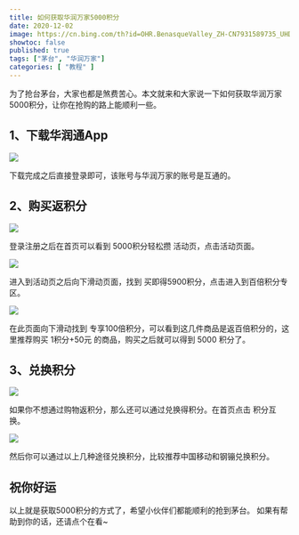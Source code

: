 ```yaml
---
title: 如何获取华润万家5000积分
date: 2020-12-02
image: https://cn.bing.com/th?id=OHR.BenasqueValley_ZH-CN7931589735_UHD.jpg
showtoc: false 
published: true
tags: ["茅台", "华润万家"]
categories: [ "教程" ]
---
```


为了抢台茅台，大家也都是煞费苦心。本文就来和大家说一下如何获取华润万家5000积分，让你在抢购的路上能顺利一些。

<!--more-->

## 1、下载华润通App

![](https://miiluu.oss-cn-shanghai.aliyuncs.com/blog/littleplan/hrwj_1.png)

下载完成之后直接登录即可，该账号与华润万家的账号是互通的。

## 2、购买返积分

![](https://miiluu.oss-cn-shanghai.aliyuncs.com/blog/littleplan/hrwj_2_1.png)

登录注册之后在首页可以看到 5000积分轻松攒 活动页，点击活动页面。

![](https://miiluu.oss-cn-shanghai.aliyuncs.com/blog/littleplan/hrwj_3.png)

进入到活动页之后向下滑动页面，找到 买即得5900积分，点击进入到百倍积分专区。

![](https://miiluu.oss-cn-shanghai.aliyuncs.com/blog/littleplan/hrwj_4.png)

在此页面向下滑动找到 专享100倍积分，可以看到这几件商品是返百倍积分的，这里推荐购买 1积分+50元 的商品，购买之后就可以得到 5000 积分了。

## 3、兑换积分

![](https://miiluu.oss-cn-shanghai.aliyuncs.com/blog/littleplan/hrwj_2_2.png)

如果你不想通过购物返积分，那么还可以通过兑换得积分。在首页点击 积分互换。

![](https://miiluu.oss-cn-shanghai.aliyuncs.com/blog/littleplan/hrwj_5.png)

然后你可以通过以上几种途径兑换积分，比较推荐中国移动和钢镚兑换积分。

## 祝你好运

以上就是获取5000积分的方式了，希望小伙伴们都能顺利的抢到茅台。
如果有帮助到你的话，还请点个在看~